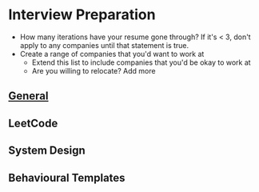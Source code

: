 # Interview Preparation
* How many iterations have your resume gone through? If it's < 3, don't apply to any companies until that statement is true.
* Create a range of companies that you'd want to work at
  * Extend this list to include companies that you'd be okay to work at
  * Are you willing to relocate? Add more

## [General](./General/GENERAL.md)

## LeetCode

## System Design

## Behavioural Templates
